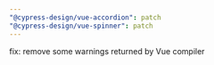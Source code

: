 ```yaml
---
"@cypress-design/vue-accordion": patch
"@cypress-design/vue-spinner": patch
---
```


fix: remove some warnings returned by Vue compiler
